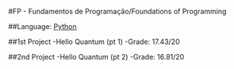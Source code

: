 #FP - Fundamentos de Programação/Foundations of Programming

##Language: [Python](https://www.python.org/)

##1st Project
-Hello Quantum (pt 1)
-Grade: 17.43/20

##2nd Project
-Hello Quantum (pt 2)
-Grade: 16.81/20


